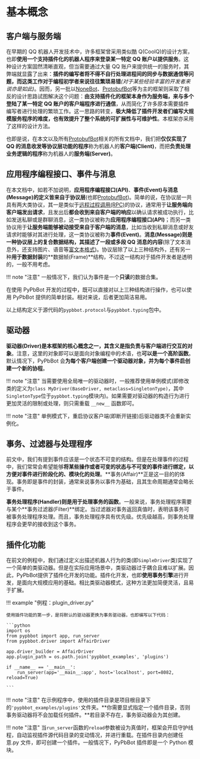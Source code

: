 # 基本概念

## 客户端与服务端

在早期的 QQ 机器人开发技术中，许多框架曾采用类似酷 Q(CoolQ)的设计方案，也即**使用一个支持插件化的机器人程序来登录某一特定 QQ 账户以提供服务**。这种设计方案固然清晰直观，但当需要通过大量 QQ 账户来提供统一的服务时，其弊端就显露了出来：**插件的编写者将不得不自行处理进程间的同步与数据通信等问题，而这类工作对于编程初学者来说往往繁琐易错**_(对于某些经验丰富的开发者来说亦是如此)_。因而，另一批以[NoneBot](https://github.com/nonebot/nonebot)、[ProtobufBot](https://github.com/ProtobufBot/onebot_idl)等为主的框架则采取了相反的设计思路试图解决这个问题：**由支持插件化的框架本身作为服务端，来与多个登陆了某一特定 QQ 账户的客户端程序进行通信**，从而简化了许多原本需要插件编写者进行处理的繁琐工作。这一思路的转变，**极大降低了插件开发者们编写大规模服务程序的难度，也有效提升了整个系统的可扩展性与可维护性**。本框架亦采用了这样的设计方法。

也即是说，在本文以及所有[ProtobufBot](https://github.com/ProtobufBot/onebot_idl)相关的所有文档中，我们把**仅仅实现了 QQ 的消息收发等协议层功能的程序**称为机器人的**客户端(Client)**，而把**负责处理业务逻辑的程序**称为机器人的**服务端(Server)**。

## 应用程序编程接口、事件与消息

在本文档中，如若不加说明，**应用程序编程接口(API)**、**事件(Event)**与**消息(Message)**的定义皆来自于**协议层**(也即[ProtobufBot](https://github.com/ProtobufBot/onebot_idl))。简单的说，在协议层一共具有两大类协议，其一是类似于[远程过程调用(RPC)](https://en.wikipedia.org/wiki/Remote_procedure_call)的协议，通常用于**让服务端向客户端发出请求**，且发出后**都会收到来自客户端的响应**以确认请求被成功执行，比如发送私聊或是群聊消息，这一类协议被称为**应用程序编程接口(API)**；而另一类协议用于**让服务端能够被动接受来自于客户端的消息**，比如当收到私聊消息或好友请求时能够对其进行处理，这一类协议被称为**事件(Event)**。**消息(Message)**则是一种协议层上的复合数据结构，其**描述了一段或多段 QQ 消息的内容**(除了文本消息外，还支持图片、语音等[富文本格式](https://en.wikipedia.org/wiki/Rich_Text_Format))。协议层除了以上三种结构外，还有另一种**用于数据封装**的**数据帧(Frame)**结构，不过这一结构对于插件开发者是透明的，一般不用考虑。


!!! note "注意"
    一般情况下，我们认为事件是一个**只读**的数据合集。

在使用 PyPbBot 开发的过程中，既可以直接对以上三种结构进行操作，也可以使用 PyPbBot 提供的简单封装。相对来说，后者更加简洁易用。

以上结构定义于源代码的`pypbbot.protocol`与`pypbbot.typing`包中。


## 驱动器

**驱动器(Driver)**是本框架的核心概念之一，其含义是指**负责与客户端进行交互的对象**。注意，这里的对象即可以是面向对象编程中的术语，也**可以是一个高阶函数**。默认情况下，PyPbBot 会**为每个客户端创建一个驱动器对象，并为每个事件启创建一个新的协程**。


!!! note "注意"
    当需要使用全局唯一的驱动器时，一般推荐使用单例模式(即修改类的定义为`class MyDriver(BaseDriver, metaclass=SingletonType)`，其中`SingletonType`位于`pypbbot.typing`模块内)。如果需要对驱动器的构造行为进行更加灵活的限制或处理，则只需重载 `__new__` 函数即可。

!!! note "注意"
    单例模式下，重启协议客户端(即断开链接)后驱动器类不会重新实例化。

## 事务、过滤器与处理程序

前文中，我们有提到事件应该是一个状态不可变的结构。但是在处理事件的过程中，我们常常会希望能够**将某些操作或者可变的状态与不可变的事件进行绑定，以方便对事件进行阶段化的、模块化的处理**。**事务(Affair)**正是这一目的的体现。事务即是事件的封装，通常来说事务以事件为基础，且其生命周期通常会略长于事件。

**事务处理程序(Handler)**则是**用于处理事务的函数**。一般来说，事务处理程序需要与某个**事务过滤器(Filter)**绑定。当过滤器对事务返回真值时，表明该事务可被事务处理程序处理。而且，事务处理程序具有优先级。优先级越高，则事务处理程序会更早的接收到这个事务。


## 插件化功能

在前文的例程中，我们通过定义出描述机器人行为的类(即`SimpleDriver`类)实现了一个简单的类驱动器。但是在实际应用场景中，类驱动器过于耦合且难以扩展。因此，PyPbBot提供了插件化开发的功能。插件化开发，也即**使用事务引擎**进行开发，是面向大规模应用的基础。相比类驱动器模式，这种方法更加简便灵活，且易于扩展。

!!! example "例程：plugin_driver.py" 

    使用插件功能的第一步，是将默认的驱动器更换为事务驱动器，也即编写以下代码：

    ```python
    import os
    from pypbbot import app, run_server
    from pypbbot.driver import AffairDriver

    app.driver_builder = AffairDriver
    app.plugin_path = os.path.join('pypbbot_examples', 'plugins')

    if __name__ == '__main__':
        run_server(app='__main__:app', host='localhost', port=8082, reload=True)

    ```

!!! note "注意"
    在示例程序中，使用的插件目录是项目根目录下的`'pypbbot_examples/plugins'`文件夹。**你需要显式指定一个插件目录，否则事务驱动器将不会加载任何插件。**若目录不存在，事务驱动器会为其创建。

!!! note "注意"
    当`run_server`函数的`reload`参数被设为真值时，框架会开启守护线程，自动监视插件源代码目录的变动情况，并进行重载。在插件目录内创建任意.py 文件，即可创建一个插件。一般情况下，PyPbBot 插件即是一个 Python 模块。



